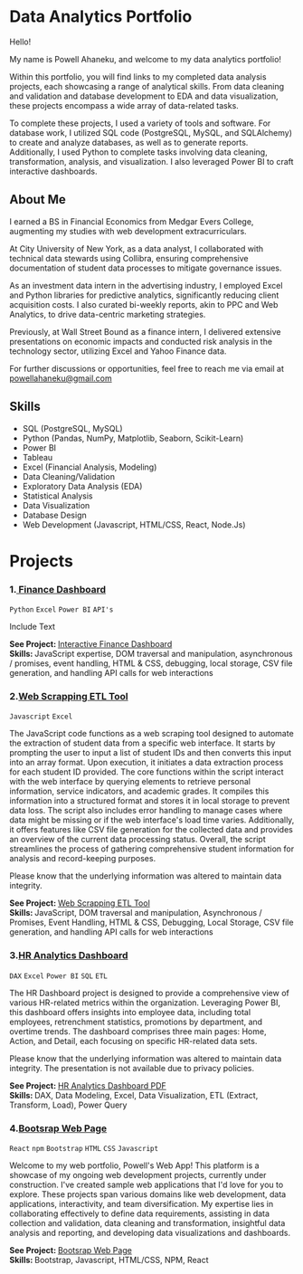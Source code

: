 <h1>Data Analytics Portfolio</h1>
<p>Hello!

My name is Powell Ahaneku, and welcome to my data analytics portfolio!

Within this portfolio, you will find links to my completed data analysis projects, each showcasing a range of analytical skills. From data cleaning and validation and database development to EDA and data visualization, these projects encompass a wide array of data-related tasks.

To complete these projects, I used a variety of tools and software. For database work, I utilized SQL code (PostgreSQL, MySQL, and SQLAlchemy) to create and analyze databases, as well as to generate reports. Additionally, I used Python to complete tasks involving data cleaning, transformation, analysis, and visualization. I also leveraged Power BI to craft interactive dashboards.</p>

<h2>About Me</h2>

<p>I earned a BS in Financial Economics from Medgar Evers College, augmenting my studies with web development extracurriculars.

At City University of New York, as a data analyst, I collaborated with technical data stewards using Collibra, ensuring comprehensive documentation of student data processes to mitigate governance issues.

As an investment data intern in the advertising industry, I employed Excel and Python libraries for predictive analytics, significantly reducing client acquisition costs. I also curated bi-weekly reports, akin to PPC and Web Analytics, to drive data-centric marketing strategies.

Previously, at Wall Street Bound as a finance intern, I delivered extensive presentations on economic impacts and conducted risk analysis in the technology sector, utilizing Excel and Yahoo Finance data.

For further discussions or opportunities, feel free to reach me via email at powellahaneku@gmail.com</p>


<h2>Skills</h2>
<ul>
  <li>SQL (PostgreSQL, MySQL)</li>
  <li>Python (Pandas, NumPy, Matplotlib, Seaborn, Scikit-Learn)</li>
  <li>Power BI</li>
  <li>Tableau</li>
  <li>Excel (Financial Analysis, Modeling)</li>
  <li>Data Cleaning/Validation</li>
  <li>Exploratory Data Analysis (EDA)</li>
  <li>Statistical Analysis</li>
  <li>Data Visualization</li>
  <li>Database Design</li>
  <li>Web Development (Javascript, HTML/CSS, React, Node.Js)</li>
</ul>


<h1>Projects</h1>


<!--Project 1 -->

<h3>1.<a href=" "> Finance Dashboard</a></h3>
<code>Python</code> <code>Excel</code> <code>Power BI</code> <code>API's</code>
<p> </p>
<p>Include Text</p>

<b>See Project: </b><a href="https://github.com/powellahaneku/Webscraper/tree/main">Interactive Finance Dashboard</a>
<br>
<b>Skills: </b> JavaScript expertise, DOM traversal and manipulation, asynchronous / promises, event handling, HTML & CSS, debugging, local storage, CSV file generation, and handling API calls for web interactions


<!--Project 2 -->

<h3>2.<a href="https://github.com/powellahaneku/Webscraper/tree/main">Web Scrapping ETL Tool</a></h3>
<code>Javascript</code> <code>Excel</code>
<p> </p>

<p>The JavaScript code functions as a web scraping tool designed to automate the extraction of student data from a specific web interface. It starts by prompting the user to input a list of student IDs and then converts this input into an array format. Upon execution, it initiates a data extraction process for each student ID provided. The core functions within the script interact with the web interface by querying elements to retrieve personal information, service indicators, and academic grades. It compiles this information into a structured format and stores it in local storage to prevent data loss. The script also includes error handling to manage cases where data might be missing or if the web interface's load time varies. Additionally, it offers features like CSV file generation for the collected data and provides an overview of the current data processing status. Overall, the script streamlines the process of gathering comprehensive student information for analysis and record-keeping purposes.
</p>

<p>Please know that the underlying information was altered to maintain data integrity. </p>

<b>See Project: </b><a href="https://github.com/powellahaneku/Webscraper/tree/main">Web Scrapping ETL Tool</a>
<br>
<b>Skills: </b> JavaScript, DOM traversal and manipulation, Asynchronous / Promises, Event Handling, HTML & CSS, Debugging, Local Storage, CSV file generation, and handling API calls for web interactions



<!--Project 3 -->

<h3>3.<a href="https://github.com/powellahaneku/Webscraper/tree/main">HR Analytics Dashboard</a></h3>
<code>DAX</code> <code>Excel</code> <code>Power BI</code> <code>SQL</code> <code>ETL</code>
<p> </p>

<p>The HR Dashboard project is designed to provide a comprehensive view of various HR-related metrics within the organization. Leveraging Power BI, this dashboard offers insights into employee data, including total employees, retrenchment statistics, promotions by department, and overtime trends. The dashboard comprises three main pages: Home, Action, and Detail, each focusing on specific HR-related data sets.



<p>Please know that the underlying information was altered to maintain data integrity. The presentation is not available due to privacy policies. </p>

<b>See Project: </b><a href="https://github.com/powellahaneku/HRDataAnalysis/blob/main/HR%20Data%20Analysis.pdf">HR Analytics Dashboard PDF</a>
<br>
<b>Skills: </b> DAX, Data Modeling, Excel, Data Visualization, ETL (Extract, Transform, Load), Power Query


<!--Project 4 -->

<h3>4.<a href="https://powellahaneku.github.io/powell.github.io/#Into">Bootsrap Web Page</a></h3>
<code>React</code> <code>npm</code> <code>Bootstrap</code> <code>HTML</code> <code>CSS</code> <code>Javascript</code> 
<p> </p>

<p>Welcome to my web portfolio, Powell's Web App! This platform is a showcase of my ongoing web development projects, currently under construction. I've created sample web applications that I'd love for you to explore. These projects span various domains like web development, data applications, interactivity, and team diversification. My expertise lies in collaborating effectively to define data requirements, assisting in data collection and validation, data cleaning and transformation, insightful data analysis and reporting, and developing data visualizations and dashboards.


<b>See Project: </b><a href="[https://github.com/powellahaneku/HRDataAnalysis/blob/main/HR%20Data%20Analysis.pdf](https://powellahaneku.github.io/powell.github.io/#Into)">Bootsrap Web Page</a>
<br>
<b>Skills: </b> Bootstrap, Javascript, HTML/CSS, NPM, React























